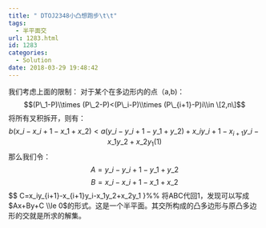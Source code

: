 ```yaml
---
title: " DTOJ2348小凸想跑步\t\t"
tags:
  - 半平面交
url: 1283.html
id: 1283
categories:
  - Solution
date: 2018-03-29 19:48:42
---
```


我们考虑上面的限制： 对于某个在多边形内的点（a,b)： $$(P\_1-P)\\times (P\_2-P)<(P\_i-P)\\times (P\_{i+1}-P)i\\in \[2,n\]$$ 将所有叉积拆开，则有： $$b(x\_i-x\_{i+1}-x\_1+x\_2)<a(y\_i-y\_{i+1}-y\_1+y\_2)+x\_iy\_{i+1}-x_{i+1}y\_i-x\_1y\_2+x\_2y_1 (1)$$ 那么我们令： $$A=y\_i-y\_{i+1}-y\_1+y\_2$$ $$ B=x\_i-x\_{i+1}-x\_1+x\_2$$ $$ C=x\_iy\_{i+1}-x_{i+1}y\_i-x\_1y\_2+x\_2y_1 }%% 将ABC代回$1$，发现可以写成$Ax+By+C \\le 0$的形式。这是一个半平面。其交所构成的凸多边形与原凸多边形的交就是所求的解集。